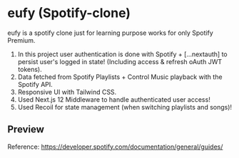 # eufy (Spotify-clone)

eufy is a spotify clone just for learning purpose works for only Spotify Premium.

1. In this project user authentication is done with Spotify + [...nextauth] to persist user's logged in state! (Including access & refresh oAuth JWT tokens).
2. Data fetched from Spotify Playlists + Control Music playback with the Spotify API.
3. Responsive UI with Tailwind CSS.
4. Used Next.js 12 Middleware to handle authenticated user access!
5. Used Recoil for state management (when switching playlists and songs)!

## Preview

Reference: https://developer.spotify.com/documentation/general/guides/ 
